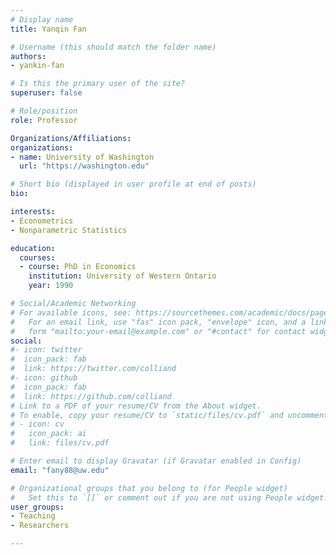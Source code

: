 ```yaml
---
# Display name
title: Yanqin Fan

# Username (this should match the folder name)
authors:
- yankin-fan

# Is this the primary user of the site?
superuser: false

# Role/position
role: Professor

Organizations/Affiliations:
organizations:
- name: University of Washington
  url: "https://washington.edu"

# Short bio (displayed in user profile at end of posts)
bio:

interests:
- Econometrics
- Nonparametric Statistics

education:
  courses:
  - course: PhD in Economics
    institution: University of Western Ontario
    year: 1990

# Social/Academic Networking
# For available icons, see: https://sourcethemes.com/academic/docs/page-builder/#icons
#   For an email link, use "fas" icon pack, "envelope" icon, and a link in the
#   form "mailto:your-email@example.com" or "#contact" for contact widget.
social:
#- icon: twitter
#  icon_pack: fab
#  link: https://twitter.com/colliand
#- icon: github
#  icon_pack: fab
#  link: https://github.com/colliand
# Link to a PDF of your resume/CV from the About widget.
# To enable, copy your resume/CV to `static/files/cv.pdf` and uncomment the lines below.
# - icon: cv
#   icon_pack: ai
#   link: files/cv.pdf

# Enter email to display Gravatar (if Gravatar enabled in Config)
email: "fany88@uw.edu"

# Organizational groups that you belong to (for People widget)
#   Set this to `[]` or comment out if you are not using People widget.
user_groups:
- Teaching
- Researchers

---
```

